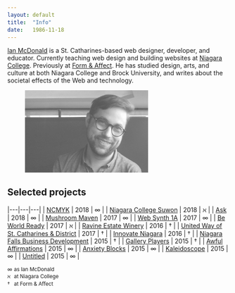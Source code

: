 ```yaml
---
layout: default
title:  "Info"
date:   1986-11-18
---
```

[Ian McDonald](mailto:&#105;&#097;&#110;&#103;&#114;&#101;&#103;&#111;&#114;&#121;&#106;&#097;&#109;&#101;&#115;&#064;&#103;&#109;&#097;&#105;&#108;&#046;&#099;&#111;&#109;) is a St. Catharines-based web designer, developer, and educator. Currently teaching web design and building websites at [Niagara College](https://www.niagaracollege.ca/). Previously at [Form &amp; Affect](http://formandaffect.com/). He has studied design, arts, and culture at both Niagara College and Brock University, and writes about the societal effects of the Web and technology.
<figure>
<img src="assets/img/face.jpg" alt="" style="opacity: 0.666; width: 20em;">
</figure>

## Selected projects

|---|---|---|
| [NCMYK](http://ncmyk.com) | 2018 | ∞ |
| [Niagara College Suwon](https://suwon.niagaracollege.ca) | 2018 | ℵ |
| [Ask](http://ianmcdonald.ca/ask) | 2018 | ∞ |
| [Mushroom Maven](http://mushroom-maven.com) | 2017 | ∞ |
| [Web Synth 1A](http://ianmcdonald.ca/websynth-1a) | 2017 | ∞ |
| [Be World Ready](http://beworldready.ca) | 2017 | ℵ |
| [Ravine Estate Winery](https://ravinevineyard.com) | 2016 | † |
| [United Way of St. Catharines &amp; District](https://unitedwaysc.ca) | 2017 | † |
| [Innovate Niagara](http://innovateniagara.com) | 2016 | † |
| [Niagara Falls Business Development](https://niagarafallsbusiness.ca) | 2015 | † |
| [Gallery Players](https://galleryplayers.ca) | 2015 | † |
| [Awful Affirmations](http://ianmcdonald.ca/awful-affirmations) | 2015 | ∞ |
| [Anxiety Blocks](http://ianmcdonald.ca/anxiety-blocks) | 2015 | ∞ |
| [Kaleidoscope](http://ianmcdonald.ca/kaleidoscope) | 2015 | ∞ |
| [Untitled](http://ianmcdonald.ca/untitled) | 2015 | ∞ |

<small style="display: block; margin-top:1em; line-height: 1.4;">
<span style="width:1em;display:inline-block;">∞</span> as Ian McDonald<br>
<span style="width:1em;display:inline-block;">ℵ</span> at Niagara College<br>
<span style="width:1em;display:inline-block;">†</span> at Form &amp; Affect
</small>
